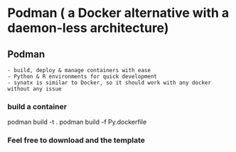 # Podman ( a Docker alternative with a daemon-less architecture)

## Podman

    - build, deploy & manage containers with ease
    - Python & R environments for quick development
    - synatx is similar to Docker, so it should work with any docker without any issue
### build a container
podman build -t . 
podman build -f Py.dockerfile


### Feel free to download and the template
